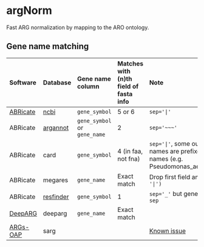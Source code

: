 # argNorm

Fast ARG normalization by mapping to the ARO ontology.

## Gene name matching

|Software|Database|Gene name column|Matches with (n)th field of fasta info|Note|
|:-------|:-------|:---------------|:-------------------------------------|:---|
|[ABRicate](https://github.com/tseemann/abricate)|[ncbi](https://ftp.ncbi.nlm.nih.gov/pathogen/Antimicrobial_resistance/AMRFinderPlus/database/latest/AMRProt)|`gene_symbol`|5 or 6|`sep='\|'` |
|ABRicate|[argannot](https://github.com/tseemann/abricate/tree/master/db/argannot)|`gene_symbol` or `gene_name`|2|`sep='~~~'`|
|ABRicate|card|`gene_symbol`|4 (in faa, not fna) |`sep='\|'`, some output gene names are prefixed by taxonomy names (e.g. Pseudomonas_aeruginosa_emrE)|
|ABRicate|megares|`gene_name`|Exact match|Drop first field and `replace(':', '\|')`|
|ABRicate|[resfinder](https://bitbucket.org/genomicepidemiology/resfinder_db)|`gene_symbol`|1|`sep='_'` but gene name contains `sep`|
|[DeepARG](https://bitbucket.org/gusphdproj/deeparg-largerepo/src/master/)|deeparg|`gene_name`|Exact match||
|[ARGs-OAP](https://github.com/biofuture/Ublastx_stageone)|sarg|||[Known issue](https://github.com/AdeBC/quick_amr_db_harmonisation/issues/2)|

